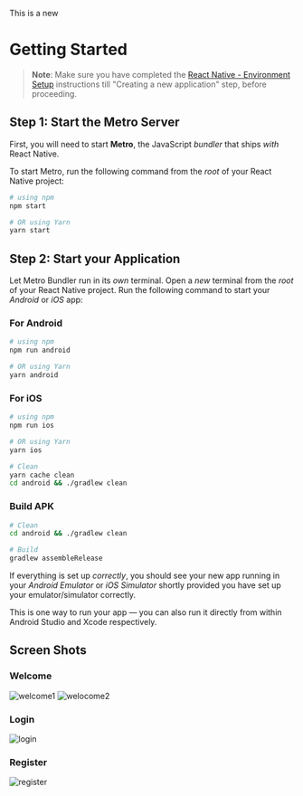 This is a new 

# Getting Started

> **Note**: Make sure you have completed the [React Native - Environment Setup](https://reactnative.dev/docs/environment-setup) instructions till "Creating a new application" step, before proceeding.

## Step 1: Start the Metro Server

First, you will need to start **Metro**, the JavaScript _bundler_ that ships _with_ React Native.

To start Metro, run the following command from the _root_ of your React Native project:

```bash
# using npm
npm start

# OR using Yarn
yarn start
```

## Step 2: Start your Application

Let Metro Bundler run in its _own_ terminal. Open a _new_ terminal from the _root_ of your React Native project. Run the following command to start your _Android_ or _iOS_ app:

### For Android

```bash
# using npm
npm run android

# OR using Yarn
yarn android
```

### For iOS

```bash
# using npm
npm run ios

# OR using Yarn
yarn ios
```

```bash
# Clean
yarn cache clean
cd android && ./gradlew clean
```

### Build APK

```bash
# Clean
cd android && ./gradlew clean
```

```bash
# Build
gradlew assembleRelease
```

If everything is set up _correctly_, you should see your new app running in your _Android Emulator_ or _iOS Simulator_ shortly provided you have set up your emulator/simulator correctly.

This is one way to run your app — you can also run it directly from within Android Studio and Xcode respectively.


## Screen Shots

### Welcome 
![welcome1](https://github.com/MalithMadusankha/ADHDApp/assets/78203677/b648d755-0a91-4ceb-9df7-1a7b4ca50218)
![welocome2](https://github.com/MalithMadusankha/ADHDApp/assets/78203677/78d3c380-ba8b-4c1a-b04d-a7fe84b369c4)

### Login
![login](https://github.com/MalithMadusankha/ADHDApp/assets/78203677/51f247c7-600f-4918-9a60-633bc169eaf9)

### Register
![register](https://github.com/MalithMadusankha/ADHDApp/assets/78203677/4130947b-0f72-4bcb-8f9a-06cb8f5162b0)





